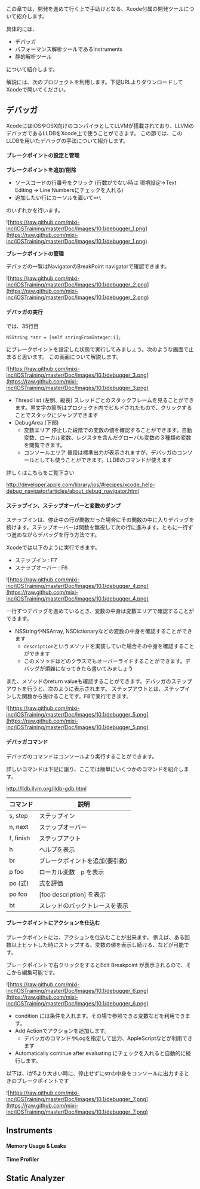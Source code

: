 この章では、開発を進めて行く上で手助けとなる、Xcode付属の開発ツールについて紹介します。

具体的には、

- デバッガ
- パフォーマンス解析ツールであるInstruments
- 静的解析ツール

について紹介します。

解説には、次のプロジェクトを利用します。下記URLよりダウンロードしてXcodeで開いてください。

## デバッガ

XcodeにはiOSやOSX向けのコンパイラとしてLLVMが搭載されており、LLVMのデバッガであるLLDBをXcode上で使うことができます。
この節では、このLLDBを用いたデバッグの手法について紹介します。

#### ブレークポイントの設定と管理

**ブレークポイントを追加/削除**

- ソースコードの行番号をクリック  (行数がでない時は 環境設定→Text Editing → Line Numbersにチェックを入れる)
- 追加したい行にカーソルを置いて`⌘+\`

のいずれかを行います。

![https://raw.github.com/mixi-inc/iOSTraining/master/Doc/Images/10.1/debugger_1.png](https://raw.github.com/mixi-inc/iOSTraining/master/Doc/Images/10.1/debugger_1.png)

**ブレークポイントの管理**

デバッガの一覧はNavigatorのBreakPoint navigatorで確認できます。

![https://raw.github.com/mixi-inc/iOSTraining/master/Doc/Images/10.1/debugger_2.png](https://raw.github.com/mixi-inc/iOSTraining/master/Doc/Images/10.1/debugger_2.png)

#### デバッガの実行

では、35行目
```
NSString *str = [self stringFromInteger:i];
```
にブレークポイントを設定した状態で実行してみましょう。次のような画面で止まると思います。
この画面について解説します。

![https://raw.github.com/mixi-inc/iOSTraining/master/Doc/Images/10.1/debugger_3.png](https://raw.github.com/mixi-inc/iOSTraining/master/Doc/Images/10.1/debugger_3.png)


- Thread list (左側、縦長)
スレッドごとのスタックフレームを見ることができます。黒文字の箇所はプロジェクト内でビルドされたもので、クリックすることでスタックにジャンプできます
- DebugArea (下部)
  - 変数エリア
停止した段階での変数の値を確認することができます。自動変数、ローカル変数、レジスタを含んだグローバル変数の３種類の変数を閲覧できます。
  - コンソールエリア
普段は標準出力が表示されますが、デバッガのコンソールとしても使うことができます。LLDBのコマンドが使えます

詳しくはこちらをご覧下さい

http://developer.apple.com/library/ios/#recipes/xcode_help-debug_navigator/articles/about_debug_navigator.html


#### ステップイン、ステップオーバーと変数のダンプ

ステップインは、停止中の行が関数だった場合にその関数の中に入りデバッグを続けます。ステップオーバーは関数を無視して次の行に進みます。ともに一行ずつ進めながらデバッグを行う方法です。

Xcodeでは以下のように実行できます。

- ステップイン : F7
- ステップオーバー : F6

![https://raw.github.com/mixi-inc/iOSTraining/master/Doc/Images/10.1/debugger_4.png](https://raw.github.com/mixi-inc/iOSTraining/master/Doc/Images/10.1/debugger_4.png)


一行ずつデバッグを進めているとき、変数の中身は変数エリアで確認することができます。
- NSStringやNSArray, NSDictionaryなどの変数の中身を確認することができます
  - `description`というメソッドを実装していた場合その中身を確認することができます
  - このメソッドはどのクラスでもオーバーライドすることができます。デバッグが煩雑になってきたら書いてみましょう

また、メソッドのreturn valueも確認することができます。デバッガのステップアウトを行うと、次のように表示されます。
ステップアウトとは、ステップインした関数から抜けることです。F8で実行できます。

![https://raw.github.com/mixi-inc/iOSTraining/master/Doc/Images/10.1/debugger_5.png](https://raw.github.com/mixi-inc/iOSTraining/master/Doc/Images/10.1/debugger_5.png)


#### デバッガコマンド

デバッガのコマンドはコンソールより実行することができます。

詳しいコマンドは下記に譲り、ここでは簡単にいくつかのコマンドを紹介します。

http://lldb.llvm.org/lldb-gdb.html

| コマンド | 説明 |
| ------ | -----|
| s, step | ステップイン |
| n, next | ステップオーバー |
| f, finish | ステップアウト |
| h | ヘルプを表示 |
| br | ブレークポイントを追加(要引数) |
| p foo | ローカル変数　p を表示 |
| po (式) | 式を評価 |
| po foo | [foo description] を表示 |
| bt | スレッドのバックトレースを表示 | 

#### ブレークポイントにアクションを仕込む

ブレークポイントには、アクションを仕込むことが出来ます。
例えば、ある回数以上ヒットした時にストップする、変数の値を表示し続ける、などが可能です。

ブレークポイントで右クリックをするとEdit Breakpoint が表示されるので、そこから編集可能です。

![https://raw.github.com/mixi-inc/iOSTraining/master/Doc/Images/10.1/debugger_6.png](https://raw.github.com/mixi-inc/iOSTraining/master/Doc/Images/10.1/debugger_6.png)

- condition には条件を入れます。その場で参照できる変数などを利用できます。
- Add Actionでアクションを追加します。
  - デバッガのコマンドやLogを指定して出力、AppleScriptなどが利用できます
- Automatically continue after evaluating にチェックを入れると自動的に続行します。

以下は、iが5より大きい時に、停止せずにstrの中身をコンソールに出力するときのブレークポイントです

![https://raw.github.com/mixi-inc/iOSTraining/master/Doc/Images/10.1/debugger_7.png](https://raw.github.com/mixi-inc/iOSTraining/master/Doc/Images/10.1/debugger_7.png)



## Instruments

#### Memory Usage & Leaks

#### Time Profiler

## Static Analyzer